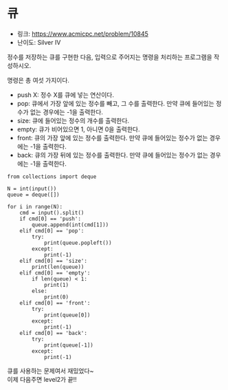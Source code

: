 # 큐

- 링크: https://www.acmicpc.net/problem/10845
- 난이도: Silver IV

정수를 저장하는 큐를 구현한 다음, 입력으로 주어지는 명령을 처리하는 프로그램을 작성하시오.  

명령은 총 여섯 가지이다.  

- push X: 정수 X를 큐에 넣는 연산이다.
- pop: 큐에서 가장 앞에 있는 정수를 빼고, 그 수를 출력한다. 만약 큐에 들어있는 정수가 없는 경우에는 -1을 출력한다.
- size: 큐에 들어있는 정수의 개수를 출력한다.
- empty: 큐가 비어있으면 1, 아니면 0을 출력한다.
- front: 큐의 가장 앞에 있는 정수를 출력한다. 만약 큐에 들어있는 정수가 없는 경우에는 -1을 출력한다.
- back: 큐의 가장 뒤에 있는 정수를 출력한다. 만약 큐에 들어있는 정수가 없는 경우에는 -1을 출력한다.

```
from collections import deque

N = int(input())
queue = deque([])

for i in range(N):
    cmd = input().split()
    if cmd[0] == 'push':
        queue.append(int(cmd[1]))
    elif cmd[0] == 'pop':
        try:
            print(queue.popleft())
        except:
            print(-1)
    elif cmd[0] == 'size':
        print(len(queue))
    elif cmd[0] == 'empty':
        if len(queue) < 1:
            print(1)
        else:
            print(0)
    elif cmd[0] == 'front':
        try:
            print(queue[0])
        except:
            print(-1)
    elif cmd[0] == 'back':
        try:
            print(queue[-1])
        except:
            print(-1)
```

큐를 사용하는 문제여서 재밌었다~  
이제 다음주면 level2가 끝!!
